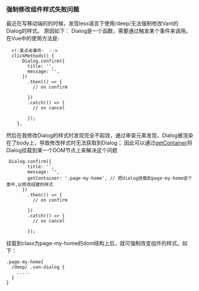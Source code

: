 ### 强制修改组件样式失败问题
最近在写移动端的的时候，发现less语言下使用/deep/无法强制修改Vant的Dialog的样式。
原因如下：
Dialog是一个函数，需要通过触发某个事件来调用。
在Vue中的使用方法是:
``` 
  <!-某点击事件-  -->
  clickMethods() {
      Dialog.confirm({
        title: '',
        message: '',
      })
        .then(() => {
          // on confirm

        })
        .catch(() => {
          // on cancel

        });
    },
```
然后在我修改Dialog的样式时发现完全不起效，通过审查元素发现，Dialog被渲染在了body上，导致修改样式时无法获取到Dialog；
因此可以通过[getContainer](https://vant-contrib.gitee.io/vant/v2/#/zh-CN/popup#zhi-ding-gua-zai-wei-zhi)将Dialog挂载到某一个DOM节点上来解决这个问题 
```
 Dialog.confirm({
        title: '',
        message: '',
        getContainer: '.page-my-home', // 把dialog挂载到page-my-home这个类中,以修改组建的样式
      })
        .then(() => {
          // on confirm

        })
        .catch(() => {
          // on cancel

        });
```
挂载到class为page-my-home的dom结构上后，就可强制改变组件的样式。如下：
```
.page-my-home{
  /deep/ .van-dialog {
    .....
  }
}

```